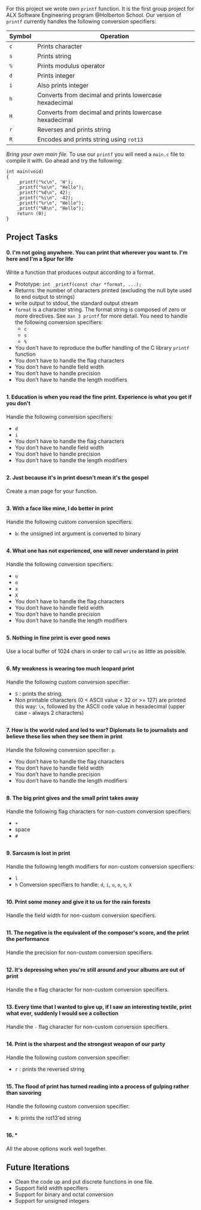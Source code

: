 For this project we wrote own `printf` function. It is the first group project for ALX Software Engineering program @Holberton School. Our version of `printf` currently handles the following conversion specifiers:

| Symbol | Operation |
|--|--|
| `c` | Prints character |
| `s` | Prints string |
| `%` | Prints modulus operator |
| `d` | Prints integer |
| `i` | Also prints integer |
| `h` | Converts from decimal and prints lowercase hexadecimal |
| `H` | Converts from decimal and prints lowercase hexadecimal |
| `r` | Reverses and prints string |
| `R` | Encodes and prints string using `rot13` |

 
*Bring your own main file.* To use our `printf` you will need a `main.c` file to compile it with. Go ahead and try the following:
```
int main(void)
{
	_printf("%c\n", 'H');
	_printf("%s\n", "Hello");
	_printf("%d\n", 42);
	_printf("%i\n", -42);
	_printf("%r\n", "Hello");
	_printf("%R\n", "Hello");
	return (0);
}
```
 

## Project Tasks
#### 0. I'm not going anywhere. You can print that wherever you want to. I'm here and I'm a Spur for life
Write a function that produces output according to a format.
-   Prototype:  `int _printf(const char *format, ...);`
-   Returns: the number of characters printed (excluding the null byte used to end output to strings)
-   write output to stdout, the standard output stream
-   `format`  is a character string. The format string is composed of zero or more directives. See  `man 3 printf`  for more detail. You need to handle the following conversion specifiers:
    -   `c`
    -   `s`
    -   `%`
-   You don’t have to reproduce the buffer handling of the C library  `printf`  function
-   You don’t have to handle the flag characters
-   You don’t have to handle field width
-   You don’t have to handle precision
-   You don’t have to handle the length modifiers
## 
#### 1. Education is when you read the fine print. Experience is what you get if you don't
Handle the following conversion specifiers:
-   `d`
-   `i`
-   You don’t have to handle the flag characters
-   You don’t have to handle field width
-   You don’t have to handle precision
-   You don’t have to handle the length modifiers
## 
#### 2. Just because it's in print doesn't mean it's the gospel
Create a man page for your function.
## 
#### 3. With a face like mine, I do better in print
Handle the following custom conversion specifiers:
-   `b`: the unsigned int argument is converted to binary
## 
#### 4. What one has not experienced, one will never understand in print
Handle the following conversion specifiers:
-   `u`
-   `o`
-   `x`
-   `X`
-   You don’t have to handle the flag characters
-   You don’t have to handle field width
-   You don’t have to handle precision
-   You don’t have to handle the length modifiers
## 
#### 5. Nothing in fine print is ever good news
Use a local buffer of 1024 chars in order to call `write` as little as possible.
## 
#### 6. My weakness is wearing too much leopard print
Handle the following custom conversion specifier:
-   `S`  : prints the string.
-   Non printable characters (0 < ASCII value < 32 or >= 127) are printed this way:  `\x`, followed by the ASCII code value in hexadecimal (upper case - always 2 characters)
## 
#### 7. How is the world ruled and led to war? Diplomats lie to journalists and believe these lies when they see them in print
Handle the following conversion specifier:  `p`.
-   You don’t have to handle the flag characters
-   You don’t have to handle field width
-   You don’t have to handle precision
-   You don’t have to handle the length modifiers
## 
#### 8. The big print gives and the small print takes away
Handle the following flag characters for non-custom conversion specifiers:
-   `+`
-   space
-   `#`
## 
#### 9. Sarcasm is lost in print
Handle the following length modifiers for non-custom conversion specifiers:
-   `l`
-   `h`
Conversion specifiers to handle:  `d`,  `i`,  `u`,  `o`,  `x`,  `X`
## 
#### 10. Print some money and give it to us for the rain forests
Handle the field width for non-custom conversion specifiers.
## 
#### 11. The negative is the equivalent of the composer's score, and the print the performance
Handle the precision for non-custom conversion specifiers.
## 
#### 12. It's depressing when you're still around and your albums are out of print
Handle the `0` flag character for non-custom conversion specifiers.
## 
#### 13. Every time that I wanted to give up, if I saw an interesting textile, print what ever, suddenly I would see a collection
Handle the `-` flag character for non-custom conversion specifiers.
## 
#### 14. Print is the sharpest and the strongest weapon of our party
Handle the following custom conversion specifier:
-   `r`  : prints the reversed string
## 
#### 15. The flood of print has turned reading into a process of gulping rather than savoring
Handle the following custom conversion specifier:
-   `R`: prints the rot13'ed string

## 
#### 16. *
All the above options work well together.

## Future Iterations
- Clean the code up and put discrete functions in one file. 
- Support field width specifiers
- Support for binary and octal conversion
- Support for unsigned integers

